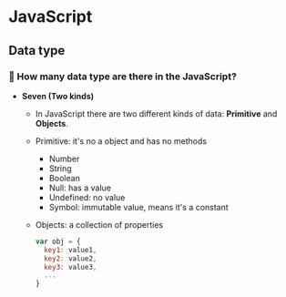 # JavaScript

## Data type

### 📖 How many data type are there in the JavaScript?

* **Seven (Two kinds)**

  * In JavaScript there are two different kinds of data: **Primitive** and **Objects**.

  * Primitive: it's no a object and has no methods

    * Number
    * String
    * Boolean
    * Null: has a value
    * Undefined: no value
    * Symbol: immutable value, means it's a constant

  * Objects: a collection of properties

    ```JavaScript
    var obj = {
      key1: value1,
      key2: value2,
      key3: value3,
      ...
    }
    ```

  